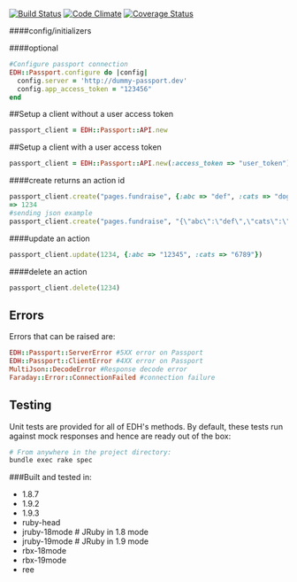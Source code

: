 [![Build Status](https://travis-ci.org/everydayhero/edh.png?branch=master)](https://travis-ci.org/everydayhero/edh)
[![Code Climate](https://codeclimate.com/github/everydayhero/edh.png)](https://codeclimate.com/github/everydayhero/edh)
[![Coverage Status](https://coveralls.io/repos/everydayhero/edh/badge.png?branch=master)](https://coveralls.io/r/everydayhero/edh)

####config/initializers

####optional 
```ruby
#Configure passport connection
EDH::Passport.configure do |config|
  config.server = 'http://dummy-passport.dev'
  config.app_access_token = "123456"
end
```

##Setup a client without a user access token
```ruby
passport_client = EDH::Passport::API.new
```

##Setup a client with a user access token
```ruby
passport_client = EDH::Passport::API.new(:access_token => "user_token")
```

####create returns an action id
```ruby
passport_client.create("pages.fundraise", {:abc => "def", :cats => "dogs"})
=> 1234
#sending json example
passport_client.create("pages.fundraise", "{\"abc\":\"def\",\"cats\":\"dogs\"}")
```

####update an action
```ruby
passport_client.update(1234, {:abc => "12345", :cats => "6789"})
```

####delete an action
```ruby
passport_client.delete(1234)
```

Errors
-----

Errors that can be raised are:
```ruby
EDH::Passport::ServerError #5XX error on Passport
EDH::Passport::ClientError #4XX error on Passport
MultiJson::DecodeError #Response decode error
Faraday::Error::ConnectionFailed #connection failure
```


Testing
-----

Unit tests are provided for all of EDH's methods.  By default, these tests run against mock responses and hence are ready out of the box:
```bash
# From anywhere in the project directory:
bundle exec rake spec
```

###Built and tested in:

  - 1.8.7
  - 1.9.2
  - 1.9.3
  - ruby-head
  - jruby-18mode # JRuby in 1.8 mode
  - jruby-19mode # JRuby in 1.9 mode
  - rbx-18mode
  - rbx-19mode
  - ree

